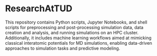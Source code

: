 # ResearchAtTUD
This repository contains Python scripts, Jupyter Notebooks, and shell scripts for preprocessing and post-processing simulation data, data creation and analysis, and running simulations on an HPC cluster. 
Additionally, it includes machine learning workflows aimed at mimicking classical interatomic potentials for MD simulations, enabling data-driven approaches to simulation tasks and predictive modeling.
